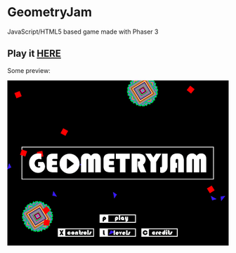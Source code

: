 # GeometryJam
JavaScript/HTML5 based game made with Phaser 3

## Play it [HERE](https://hamedshahidi.github.io/GeometryJam/)


Some preview:

![Geometry Jam game preview](https://github.com/hamedshahidi/GeometryJam/blob/master/geometryjam_game_preview.gif)

